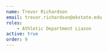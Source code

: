 ```yaml
---
name: Trevor Richardson
email: trevor.richardson@okstate.edu
roles:
    - Athletic Department Liason
active: true
order: 9
---
```

